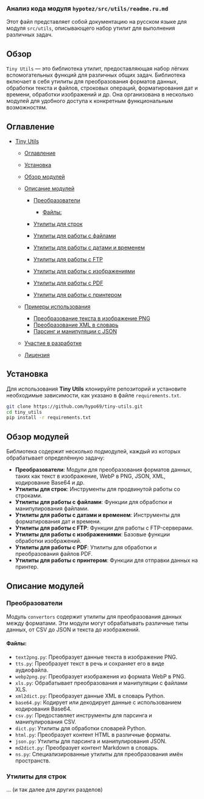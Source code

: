 ### Анализ кода модуля `hypotez/src/utils/readme.ru.md`

Этот файл представляет собой документацию на русском языке для модуля `src/utils`, описывающего набор утилит для выполнения различных задач.

## Обзор

`Tiny Utils` — это библиотека утилит, предоставляющая набор лёгких вспомогательных функций для различных общих задач. Библиотека включает в себя утилиты для преобразования форматов данных, обработки текста и файлов, строковых операций, форматирования дат и времени, обработки изображений и др. Она организована в несколько модулей для удобного доступа к конкретным функциональным возможностям.

## Оглавление

*   [Tiny Utils](#tiny-utils)
    *   [Оглавление](#оглавление)
    *   [Установка](#установка)
    *   [Обзор модулей](#обзор-модулей)
    *   [Описание модулей](#описание-модулей)

        *   [Преобразователи](#преобразователи)

            *   [Файлы:](#файлы)
        *   [Утилиты для строк](#утилиты-для-строк)
        *   [Утилиты для работы с файлами](#утилиты-для-работы-с-файлами)
        *   [Утилиты для работы с датами и временем](#утилиты-для-работы-с-датами-и-временем)
        *   [Утилиты для работы с FTP](#утилиты-для-работы-с-ftp)
        *   [Утилиты для работы с изображениями](#утилиты-для-работы-с-изображениями)
        *   [Утилиты для работы с PDF](#утилиты-для-работы-с-pdf)
        *   [Утилиты для работы с принтером](#утилиты-для-работы-с-принтером)
    *   [Примеры использования](#примеры-использования)

        *   [Преобразование текста в изображение PNG](#преобразование-текста-в-изображение-png)
        *   [Преобразование XML в словарь](#преобразование-xml-в-словарь)
        *   [Парсинг и манипуляции с JSON](#парсинг-и-манипуляции-с-json)
    *   [Участие в разработке](#участие-в-разработке)
    *   [Лицензия](#лицензия)

## Установка

Для использования **Tiny Utils** клонируйте репозиторий и установите необходимые зависимости, как указано в файле `requirements.txt`.

```bash
git clone https://github.com/hypo69/tiny-utils.git
cd tiny_utils
pip install -r requirements.txt
```

## Обзор модулей

Библиотека содержит несколько подмодулей, каждый из которых обрабатывает определённую задачу:

*   **Преобразователи**: Модули для преобразования форматов данных, таких как текст в изображение, WebP в PNG, JSON, XML, кодирование Base64 и др.
*   **Утилиты для строк**: Инструменты для продвинутой работы со строками.
*   **Утилиты для работы с файлами**: Функции для обработки и манипулирования файлами.
*   **Утилиты для работы с датами и временем**: Инструменты для форматирования дат и времени.
*   **Утилиты для работы с FTP**: Функции для работы с FTP-серверами.
*   **Утилиты для работы с изображениями**: Базовые функции обработки изображений.
*   **Утилиты для работы с PDF**: Утилиты для обработки и преобразования файлов PDF.
*   **Утилиты для работы с принтером**: Функции для отправки данных на принтер.

## Описание модулей

### Преобразователи

Модуль `convertors` содержит утилиты для преобразования данных между форматами. Эти модули могут обрабатывать различные типы данных, от CSV до JSON и текста до изображений.

#### Файлы:

*   `text2png.py`: Преобразует данные текста в изображение PNG.
*   `tts.py`: Преобразует текст в речь и сохраняет его в виде аудиофайла.
*   `webp2png.py`: Преобразует изображения из формата WebP в PNG.
*   `xls.py`: Обрабатывает преобразования и манипуляции с файлами XLS.
*   `xml2dict.py`: Преобразует данные XML в словарь Python.
*   `base64.py`: Кодирует или декодирует данные с использованием кодирования Base64.
*   `csv.py`: Предоставляет инструменты для парсинга и манипулирования CSV.
*   `dict.py`: Утилиты для обработки словарей Python.
*   `html.py`: Преобразует контент HTML в различные форматы.
*   `json.py`: Утилиты для парсинга и манипулирования JSON.
*   `md2dict.py`: Преобразует контент Markdown в словарь.
*   `ns.py`: Специализированные утилиты для преобразования имён пространств.

### Утилиты для строк

... (и так далее для других разделов)